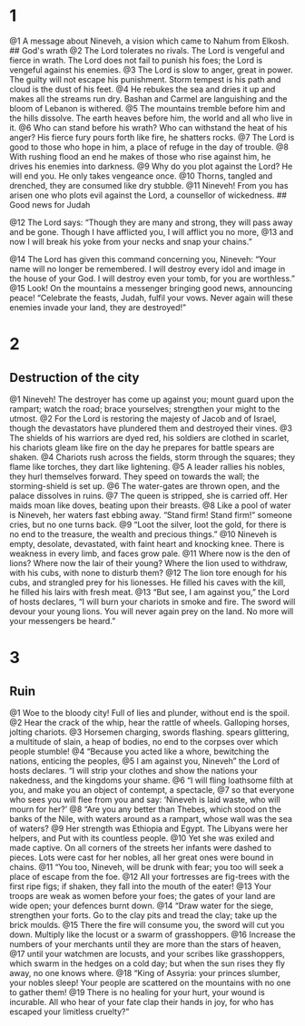 # 1 
@1 A message about Nineveh, a vision which came to Nahum from Elkosh. ## God's wrath
@2 The Lord tolerates no rivals. The Lord is vengeful and fierce in wrath. The Lord does not fail to punish his foes; the Lord is vengeful against his enemies. @3 The Lord is slow to anger, great in power. The guilty will not escape his punishment. Storm tempest is his path and cloud is the dust of his feet. @4 He rebukes the sea and dries it up and makes all the streams run dry. Bashan and Carmel are languishing and the bloom of Lebanon is withered. @5 The mountains tremble before him and the hills dissolve. The earth heaves before him, the world and all who live in it. @6 Who can stand before his wrath? Who can withstand the heat of his anger? His fierce fury pours forth like fire, he shatters rocks. @7 The Lord is good to those who hope in him, a place of refuge in the day of trouble. @8 With rushing flood an end he makes of those who rise against him, he drives his enemies into darkness. @9 Why do you plot against the Lord? He will end you. He only takes vengeance once. @10 Thorns, tangled and drenched, they are consumed like dry stubble. @11 Nineveh! From you has arisen one who plots evil against the Lord, a counsellor of wickedness. ## Good news
for Judah 

@12 The Lord says: “Though they are many and strong, they will pass away and be gone. Though I have afflicted you, I will afflict you no more, @13 and now I will break his yoke from your necks and snap your chains.” 

@14 The Lord has given this command concerning you, Nineveh: “Your name will no longer be remembered. I will destroy every idol and image in the house of your God. I will destroy even your tomb, for you are worthless.” @15 Look! On the mountains a messenger bringing good news, announcing peace! “Celebrate the feasts, Judah, fulfil your vows. Never again will these enemies invade your land, they are destroyed!” 

# 2 
## Destruction of the city
@1 Nineveh! The destroyer has come up against you; mount guard upon the rampart; watch the road; brace yourselves; strengthen your might to the utmost. @2 For the Lord is restoring the majesty of Jacob and of Israel, though the devastators have plundered them and destroyed their vines. @3 The shields of his warriors are dyed red, his soldiers are clothed in scarlet, his chariots gleam like fire on the day he prepares for battle spears are shaken. @4 Chariots rush across the fields, storm through the squares; they flame like torches, they dart like lightening. @5 A leader rallies his nobles, they hurl themselves forward. They speed on towards the wall; the storming-shield is set up. @6 The water-gates are thrown open, and the palace dissolves in ruins. @7 The queen is stripped, she is carried off. Her maids moan like doves, beating upon their breasts. @8 Like a pool of water is Nineveh, her waters fast ebbing away. “Stand firm! Stand firm!” someone cries, but no one turns back. @9 “Loot the silver, loot the gold, for there is no end to the treasure, the wealth and precious things.” @10 Nineveh is empty, desolate, devastated, with faint heart and knocking knee. There is weakness in every limb, and faces grow pale. @11 Where now is the den of lions? Where now the lair of their young? Where the lion used to withdraw, with his cubs, with none to disturb them? @12 The lion tore enough for his cubs, and strangled prey for his lionesses. He filled his caves with the kill, he filled his lairs with fresh meat. @13 “But see, I am against you,” the Lord of hosts declares, “I will burn your chariots in smoke and fire. The sword will devour your young lions. You will never again prey on the land. No more will your messengers be heard.” 

# 3 
## Ruin
@1 Woe to the bloody city! Full of lies and plunder, without end is the spoil. @2 Hear the crack of the whip, hear the rattle of wheels. Galloping horses, jolting chariots. @3 Horsemen charging, swords flashing. spears glittering, a multitude of slain, a heap of bodies, no end to the corpses over which people stumble! @4 “Because you acted like a whore, bewitching the nations, enticing the peoples, @5 I am against you, Nineveh” the Lord of hosts declares. “I will strip your clothes and show the nations your nakedness, and the kingdoms your shame. @6 “I will fling loathsome filth at you, and make you an object of contempt, a spectacle, @7 so that everyone who sees you will flee from you and say: ‘Nineveh is laid waste, who will mourn for her?’ @8 “Are you any better than Thebes, which stood on the banks of the Nile, with waters around as a rampart, whose wall was the sea of waters? @9 Her strength was Ethiopia and Egypt. The Libyans were her helpers, and Put with its countless people. @10 Yet she was exiled and made captive. On all corners of the streets her infants were dashed to pieces. Lots were cast for her nobles, all her great ones were bound in chains. @11 “You too, Nineveh, will be drunk with fear; you too will seek a place of escape from the foe. @12 All your fortresses are fig-trees with the first ripe figs; if shaken, they fall into the mouth of the eater! @13 Your troops are weak as women before your foes; the gates of your land are wide open; your defences burnt down. @14 “Draw water for the siege, strengthen your forts. Go to the clay pits and tread the clay; take up the brick moulds. @15 There the fire will consume you, the sword will cut you down. Multiply like the locust or a swarm of grasshoppers. @16 Increase the numbers of your merchants until they are more than the stars of heaven, @17 until your watchmen are locusts, and your scribes like grasshoppers, which swarm in the hedges on a cold day; but when the sun rises they fly away, no one knows where. @18 “King of Assyria: your princes slumber, your nobles sleep! Your people are scattered on the mountains with no one to gather them! @19 There is no healing for your hurt, your wound is incurable. All who hear of your fate clap their hands in joy, for who has escaped your limitless cruelty?” 